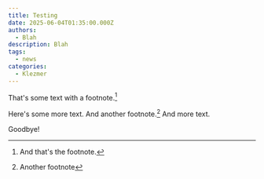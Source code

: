 ```yaml
---
title: Testing
date: 2025-06-04T01:35:00.000Z
authors:
  - Blah
description: Blah
tags:
  - news
categories:
  - Klezmer
---
```

That's some text with a footnote.[^1]

[^1]: And that's the footnote.

Here's some more text. And another footnote.[^2] And more text.

[^2]: Another footnote

Goodbye!
